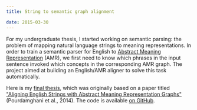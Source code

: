 ```yaml
---
title: String to semantic graph alignment

date: 2015-03-30
---
```


For my undergraduate thesis, I started working on semantic parsing: the problem of mapping natural language strings to meaning representations. In order to train a semantic parser for English to [Abstract Meaning Representation](https://amr.isi.edu/) (AMR), we first need to know which phrases in the input sentence invoked which concepts in the corresponding AMR graph. The project aimed at building an English/AMR aligner to solve this task automatically.

Here is my [final thesis]({{site.url}}/files/thesis.pdf), which was originally based on a paper titled ["Aligning English Strings with Abstract Meaning Representation Graphs"](https://www.isi.edu/natural-language/mt/amr_eng_align.pdf) (Pourdamghani et al., 2014). The code is available [on GitHub](https://github.com/melanietosik/string-to-amr-alignment).
